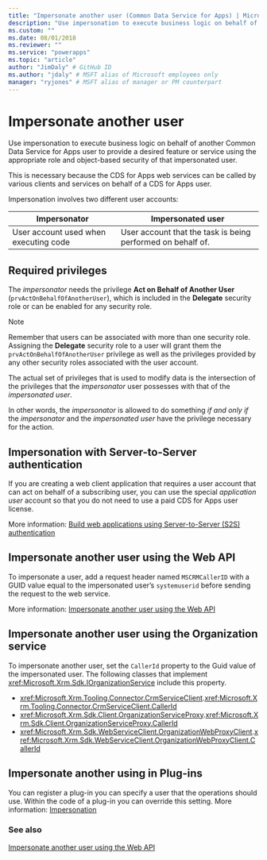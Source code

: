 ```yaml
---
title: "Impersonate another user (Common Data Service for Apps) | Microsoft Docs" # Intent and product brand in a unique string of 43-59 chars including spaces
description: "Use impersonation to execute business logic on behalf of another Common Data Service for Apps user to provide a desired feature or service using the appropriate role and object-based security of that impersonated user." # 115-145 characters including spaces. This abstract displays in the search result.
ms.custom: ""
ms.date: 08/01/2018
ms.reviewer: ""
ms.service: "powerapps"
ms.topic: "article"
author: "JimDaly" # GitHub ID
ms.author: "jdaly" # MSFT alias of Microsoft employees only
manager: "ryjones" # MSFT alias of manager or PM counterpart
---
```

# Impersonate another user

Use impersonation to execute business logic on behalf of another Common Data Service for Apps user to provide a desired feature or service using the appropriate role and object-based security of that impersonated user. 

This is necessary because the CDS for Apps web services can be called by various clients and services on behalf of a CDS for Apps user.

Impersonation involves two different user accounts: 

|Impersonator|Impersonated user|
|--|--|
|User account used when executing code|User account that the task is being performed on behalf of.|

## Required privileges

The *impersonator* needs the privilege **Act on Behalf of Another User** (`prvActOnBehalfOfAnotherUser`), which is included in the **Delegate** security role or can be enabled for any security role.

> [!NOTE]
> Remember that users can be associated with more than one security role. Assigning the **Delegate** security role to a user will grant them the `prvActOnBehalfOfAnotherUser` privilege as well as the privileges provided by any other security roles associated with the user account.

The actual set of privileges that is used to modify data is the intersection of the privileges that the *impersonator* user possesses with that of the *impersonated user*. 

In other words, the *impersonator* is allowed to do something *if and only if* the *impersonator* and the *impersonated user* have the privilege necessary for the action.

## Impersonation with Server-to-Server authentication

If you are creating a web client application that requires a user account that can act on behalf of a subscribing user, you can use the special *application user* account so that you do not need to use a paid CDS for Apps user license.

More information: [Build web applications using Server-to-Server (S2S) authentication](build-web-applications-server-server-s2s-authentication.md)

## Impersonate another user using the Web API

To impersonate a user, add a request header named `MSCRMCallerID` with a GUID value equal to the impersonated user’s `systemuserid` before sending the request to the web service. 

More information: [Impersonate another user using the Web API](webapi/impersonate-another-user-web-api.md)


## Impersonate another user using the Organization service

To impersonate another user, set the `CallerId` property to the Guid value of the impersonated user. The following classes that implement <xref:Microsoft.Xrm.Sdk.IOrganizationService> include this property.

- <xref:Microsoft.Xrm.Tooling.Connector.CrmServiceClient>.<xref:Microsoft.Xrm.Tooling.Connector.CrmServiceClient.CallerId>
- <xref:Microsoft.Xrm.Sdk.Client.OrganizationServiceProxy>.<xref:Microsoft.Xrm.Sdk.Client.OrganizationServiceProxy.CallerId>
- <xref:Microsoft.Xrm.Sdk.WebServiceClient.OrganizationWebProxyClient>.<xref:Microsoft.Xrm.Sdk.WebServiceClient.OrganizationWebProxyClient.CallerId>

## Impersonate another using in Plug-ins

You can register a plug-in you can specify a user that the operations should use. Within the code of a plug-in you can override this setting.
More information: [Impersonation](write-plug-in.md#impersonation)


### See also

[Impersonate another user using the Web API](webapi/impersonate-another-user-web-api.md)<br />
